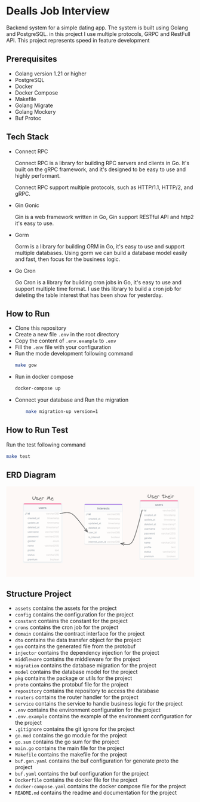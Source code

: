 # Dealls Job Interview

Backend system for a simple dating app. The system is built using Golang and PostgreSQL. in this project I use multiple protocols, GRPC and RestFull API. This project represents speed in feature development

## Prerequisites

- Golang version 1.21 or higher
- PostgreSQL
- Docker
- Docker Compose
- Makefile
- Golang Migrate
- Golang Mockery
- Buf Protoc

## Tech Stack

- Connect RPC

  Connect RPC is a library for building RPC servers and clients in Go. It's built on the gRPC framework, and it's designed to be easy to use and highly performant.

  Connect RPC support multiple protocols, such as HTTP/1.1, HTTP/2, and gRPC.

- Gin Gonic

  Gin is a web framework written in Go, Gin support RESTful API and http2 it's easy to use.

- Gorm

  Gorm is a library for building ORM in Go, it's easy to use and support multiple databases. Using gorm we can build a database model easily and fast, then focus for the business logic.

- Go Cron

  Go Cron is a library for building cron jobs in Go, it's easy to use and support multiple time format.
  I use this library to build a cron job for deleting the table interest that has been show for yesterday.

## How to Run

- Clone this repository
- Create a new file `.env` in the root directory
- Copy the content of `.env.example` to `.env`
- Fill the `.env` file with your configuration
- Run the mode development following command
  ```bash
  make gow
  ```
- Run in docker compose
  ```bash
  docker-compose up
  ```
- Connect your database and Run the migration
  ```bash
      make migration-up version=1
  ```

## How to Run Test

Run the test following command

```bash
make test
```

## ERD Diagram

![alt](./assets/ERD.png)

## Structure Project

- `assets` contains the assets for the project
- `config` contains the configuration for the project
- `constant` contains the constant for the project
- `crons` contains the cron job for the project
- `domain` contains the contract interface for the project
- `dto` contains the data transfer object for the project
- `gen` contains the generated file from the protobuf
- `injector` contains the dependency injection for the project
- `middleware` contains the middleware for the project
- `migration` contains the database migration for the project
- `model` contains the database model for the project
- `pkg` contains the package or utils for the project
- `proto` contains the protobuf file for the project
- `repository` contains the repository to access the database
- `routers` contains the router handler for the project
- `service` contains the service to handle business logic for the project
- `.env` contains the environment configuration for the project
- `.env.example` contains the example of the environment configuration for the project
- `.gitignore` contains the git ignore for the project
- `go.mod` contains the go module for the project
- `go.sum` contains the go sum for the project
- `main.go` contains the main file for the project
- `Makefile` contains the makefile for the project
- `buf.gen.yaml` contains the buf configuration for generate proto the project
- `buf.yaml` contains the buf configuration for the project
- `Dockerfile` contains the docker file for the project
- `docker-compose.yaml` contains the docker compose file for the project
- `README.md` contains the readme and documentation for the project
